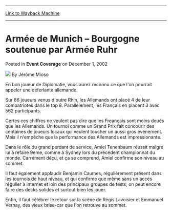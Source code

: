 
---
[Link to Wayback Machine](https://web.archive.org/web/20171031054835/https://magic.wizards.com/en/articles/archive/event-coverage/arm%C3%A9e-de-munich-%E2%80%93-bourgogne-soutenue-par-arm%C3%A9e-ruhr-2002-12-01)

[_metadata_:author]:- "Jérôme Mioso"
[_metadata_:description]:- "En bon joueur de Diplomatie, vous aurez reconnu ce que l'on pourrait appeler une déferlante allemande. Sur 86 joueurs venus d'outre Rhin, les Allemands ont placé 4 de leur compatriotes dans le top 8. Parallèlement, les Français en placent 3 avec 562 participants."
[_metadata_:generator]:- "Drupal 7 (http://drupal.org)"
[_metadata_:node]:- "785081"
[_metadata_:publish_date]:- "2002-12-01"
[_metadata_:source]:- "div-main-content"
[_metadata_:title]:- "Armée de Munich – Bourgogne soutenue par Armée Ruhr"
[_metadata_:wayback_capture_timestamp]:- "2017-10-31 05:48:35"
[_metadata_:wayback_raw_url]:- "https://web.archive.org/web/20171031054835id_/https://magic.wizards.com/en/articles/archive/event-coverage/arm%C3%A9e-de-munich-%E2%80%93-bourgogne-soutenue-par-arm%C3%A9e-ruhr-2002-12-01"
[_metadata_:wayback_url]:- "https://magic.wizards.com/en/articles/archive/event-coverage/arm%C3%A9e-de-munich-%E2%80%93-bourgogne-soutenue-par-arm%C3%A9e-ruhr-2002-12-01"
---


Armée de Munich – Bourgogne soutenue par Armée Ruhr
===================================================



 Posted in **Event Coverage**
 on December 1, 2002 






![](https://media.magic.wizards.com/styles/auth_small/public/generic-avatar-150_581.png)
By Jérôme Mioso











En bon joueur de Diplomatie, vous aurez reconnu ce que l'on pourrait appeler une déferlante allemande. 

Sur 86 joueurs venus d'outre Rhin, les Allemands ont placé 4 de leur compatriotes dans le top 8. Parallèlement, les Français en placent 3 avec 562 participants. 

Certes ces chiffres ne veulent pas dire que les Freançais sont moins doués que les Allemands. Un tournoi comme un Grand Prix fait concourir des centaines de joueurs locaux qui veulent toucher un aussi gros événement. Mais il n'empêche que la performance des Allemands est impressionante. 

Dans le rôle du grand perdant de service, Amiel Tenenbaum réussit malgré lui à refaire 9ème, comme à Sydney lors du précédent championnat du monde. Carrément déçu, et ça se comprend, Amiel confirme son niveau au sommet. 

Il faut également applaudir Benjamin Caumes, régulièrement présent dans les tournois de haut niveau, et qui confirme que même sans un accès régulier à internet et loin des principaux groupes de tests, on peut encore faire des decks solides et surtout bien les jouer. 

Enfin, il faut célébrer le retour sur la scène de Régis Lavoisier et Emmanuel Vernay, des vieux brise-car que l'on retrouve au sommet. 







